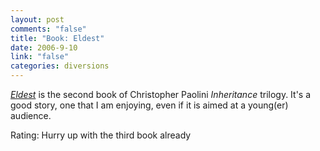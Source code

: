 ```yaml
--- 
layout: post
comments: "false"
title: "Book: Eldest"
date: 2006-9-10
link: "false"
categories: diversions
---
```

<i><a href="http://www.amazon.com/Eldest-Inheritance-Book-Christopher-Paolini/dp/037582670X/sr=8-1/qid=1157976987/ref=pd_bbs_1/103-0105091-9313444?ie=UTF8&s=books" title="Eldest">Eldest</a></i> is the second book of Christopher Paolini <i>Inheritance</i> trilogy. It's a good story, one that I am enjoying, even if it is aimed at a young(er) audience.

Rating: Hurry up with the third book already
